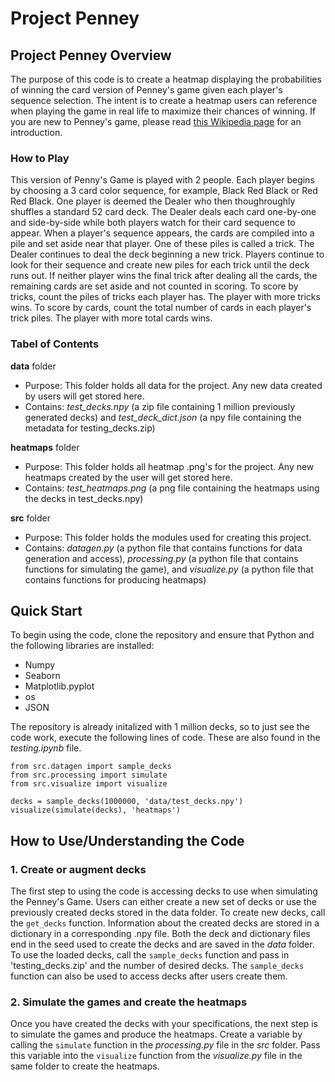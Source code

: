# Project Penney
## Project Penney Overview

The purpose of this code is to create a heatmap displaying the probabilities of winning the card version of Penney's game given each player's sequence selection. The intent is to create a heatmap users can reference when playing the game in real life to maximize their chances of winning. If you are new to Penney's game, please read [this Wikipedia page](https://en.wikipedia.org/wiki/Penney%27s_game) for an introduction.

### How to Play
This version of Penny's Game is played with 2 people. Each player begins by choosing a 3 card color sequence, for example, Black Red Black or Red Red Black. One player is deemed the Dealer who then thoughroughly shuffles a standard 52 card deck. The Dealer deals each card one-by-one and side-by-side while both players watch for their card sequence to appear. When a player's sequence appears, the cards are compiled into a pile and set aside near that player. One of these piles is called a trick. The Dealer continues to deal the deck beginning a new trick. Players continue to look for their sequence and create new piles for each trick until the deck runs out. If neither player wins the final trick after dealing all the cards, the remaining cards are set aside and not counted in scoring. To score by tricks, count the piles of tricks each player has. The player with more tricks wins. To score by cards, count the total number of cards in each player's trick piles. The player with more total cards wins.


### Tabel of Contents
**data** folder
- Purpose: This folder holds all data for the project. Any new data created by users will get stored here.
- Contains: *test_decks.npy* (a zip file containing 1 million previously generated decks) and *test_deck_dict.json* (a npy file containing the metadata for testing_decks.zip)

**heatmaps** folder
- Purpose: This folder holds all heatmap .png's for the project. Any new heatmaps created by the user will get stored here.
- Contains: *test_heatmaps.png* (a png file containing the heatmaps using the decks in test_decks.npy)

**src** folder
- Purpose: This folder holds the modules used for creating this project.
- Contains: *datagen.py* (a python file that contains functions for data generation and access), *processing.py* (a python file that contains functions for simulating the game), and *visualize.py* (a python file that contains functions for producing heatmaps)


## Quick Start
To begin using the code, clone the repository and ensure that Python and the following libraries are installed:
- Numpy
- Seaborn
- Matplotlib.pyplot
- os
- JSON

The repository is already initalized with 1 million decks, so to just see the code work, execute the following lines of code. These are also found in the *testing.ipynb* file.

```
from src.datagen import sample_decks
from src.processing import simulate
from src.visualize import visualize

decks = sample_decks(1000000, 'data/test_decks.npy')
visualize(simulate(decks), 'heatmaps')
```


## How to Use/Understanding the Code
### 1. Create or augment decks
The first step to using the code is accessing decks to use when simulating the Penney's Game. Users can either create a new set of decks or use the previously created decks stored in the data folder. To create new decks, call the `get_decks` function. Information about the created decks are stored in a dictionary in a corresponding .npy file. Both the deck and dictionary files end in the seed used to create the decks and are saved in the *data* folder. To use the loaded decks, call the `sample_decks` function and pass in 'testing_decks.zip' and the number of desired decks. The `sample_decks` function can also be used to access decks after users create them.


### 2. Simulate the games and create the heatmaps

Once you have created the decks with your specifications, the next step is to simulate the games and produce the heatmaps. Create a variable by calling the `simulate` function in the *processing.py* file in the *src* folder. Pass this variable into the `visualize` function from the *visualize.py* file in the same folder to create the heatmaps.
